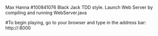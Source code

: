 Max Hanna
#100841076
Black Jack TDD style.
Launch Web Server by compiling and running WebServer.java

#To begin playing, go to your browser and type in the address bar:
http://<your-ip-address>:8000

